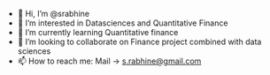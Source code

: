 - 👋 Hi, I’m @srabhine
- 👀 I’m interested in Datasciences and Quantitative Finance
- 🌱 I’m currently learning Quantitative finance 
- 💞️ I’m looking to collaborate on Finance project combined with data sciences 
- 📫 How to reach me: Mail -> s.rabhine@gmail.com

<!---
srabhine/srabhine is a ✨ special ✨ repository because its `README.md` (this file) appears on your GitHub profile.
You can click the Preview link to take a look at your changes.
--->
